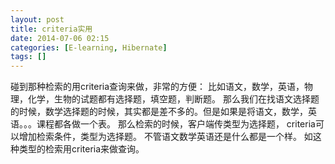 ```yaml
---
layout: post
title: criteria实用
date: 2014-07-06 02:15
categories: [E-learning, Hibernate]
tags: []
---
```

碰到那种检索的用criteria查询来做，非常的方便：
比如语文，数学，英语，物理，化学，生物的试题都有选择题，填空题，判断题。
那么我们在找语文选择题的时候，数学选择题的时候，其实都是差不多的。但是如果是将语文，数学，英语。。。课程都各做一个表。
那么检索的时候，客户端传类型为选择题，
criteria可以增加检索条件，类型为选择题。
不管语文数学英语还是什么都是一个样。
如这种类型的检索用criteria来做查询。
